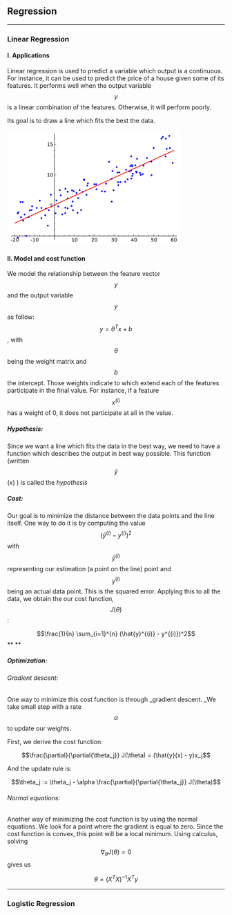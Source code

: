 ## Regression

---

### Linear Regression

#### **I. Applications**

Linear regression is used to predict a variable which output is a continuous. For instance, it can be used to predict the price of a house given some of its features. It performs well when the output variable $$y$$ is a linear combination of the features. Otherwise, it will perform poorly.

Its goal is to draw a line which fits the best the data.

![](/assets/linear_regression.png)

#### **II. Model and cost function**

We model the relationship between the feature vector $$y$$ and the output variable $$y$$ as follow: $$y = \theta^T x + b$$, with $$\theta$$ being the weight matrix and $$b$$ the intercept. Those weights indicate to which extend each of the features participate in the final value. For instance, if a feature $$x^{(i)}$$ has a weight of 0, it does not participate at all in the value.

##### **Hypothesis:**

Since we want a line which fits the data in the best way,  we need to have a function which describes the output in best way possible. This function \(written $$\hat{y}$$\(x\) \) is called the _hypothesis_

##### **Cost:**

Our goal is to minimize the distance between the data points and the line itself. One way to do it is by computing the value $$(\hat{y}^{(i)} - y^{(i)})^2$$ with $$\hat{y}^{(i)}$$ representing our estimation \(a point on the line\) point and $$y^{(i)}$$ being an actual data point. This is the squared error. Applying this to all the data, we obtain the our cost function, $$J(\theta)$$ :

$$\frac{1}{n} \sum_{i=1}^{n} (\hat{y}^{(i)} - y^{(i)})^2$$**  **

##### **Optimization:**

###### Gradient descent:

One way to minimize this cost function is through \_gradient descent. \_We take small step with a rate $$\alpha$$ to update our weights.

First, we derive the cost function:

$$$$$$\frac{\partial}{\partial{\theta_j}} J(\theta) = (\hat{y}(x) - y)x_j$$

And the update rule is:

$$\theta_j := \theta_j - \alpha \frac{\partial}{\partial{\theta_j}} J(\theta)$$

###### Normal equations:

Another way of minimizing the cost function is by using the normal equations. We look for a point where the gradient is equal to zero. Since the cost function is convex, this point will be a local minimum. Using calculus, solving $$\nabla_\theta J(\theta) = 0$$ gives us

$$\theta = (X^T X)^{-1} X^T y$$

---

### Logistic Regression



